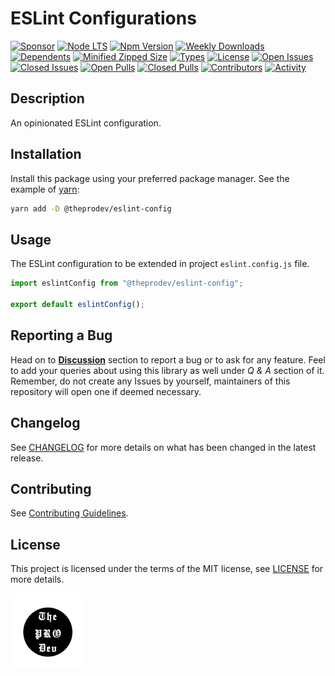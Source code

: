 <!-- markdownlint-configure-file { "MD033": false } -->

# ESLint Configurations

[![Sponsor](https://img.shields.io/badge/sponsor-30363D?style=for-the-badge&logo=GitHub-Sponsors&logoColor=#white)](https://github.com/sponsors/0xTheProDev)
[![Node LTS](https://img.shields.io/node/v-lts/@theprodev/eslint-config?style=for-the-badge)](https://nodejs.org)
[![Npm Version](https://img.shields.io/npm/v/@theprodev/eslint-config?style=for-the-badge)](https://www.npmjs.com/package/@theprodev/eslint-config)
[![Weekly Downloads](https://img.shields.io/npm/dw/@theprodev/eslint-config?style=for-the-badge)](https://www.npmjs.com/package/@theprodev/eslint-config)
[![Dependents](https://img.shields.io/librariesio/dependents/npm/@theprodev/eslint-config?style=for-the-badge)](https://www.npmjs.com/package/@theprodev/eslint-config)
[![Minified Zipped Size](https://img.shields.io/bundlephobia/minzip/@theprodev/eslint-config?style=for-the-badge)](https://www.npmjs.com/package/@theprodev/eslint-config)
[![Types](https://img.shields.io/npm/types/@theprodev/eslint-config?style=for-the-badge)](https://www.npmjs.com/package/@theprodev/eslint-config)
[![License](https://img.shields.io/github/license/0xTheProDev/js-configs?style=for-the-badge&label=licens)](https://github.com/0xTheProDev/js-configs/blob/main/LICENSE)
[![Open Issues](https://img.shields.io/github/issues-raw/0xTheProDev/js-configs?style=for-the-badge)](https://github.com/0xTheProDev/js-configs/issues)
[![Closed Issues](https://img.shields.io/github/issues-closed-raw/0xTheProDev/js-configs?style=for-the-badge)](https://github.com/0xTheProDev/js-configs/issues?q=is%3Aissue+is%3Aclosed)
[![Open Pulls](https://img.shields.io/github/issues-pr-raw/0xTheProDev/js-configs?style=for-the-badge)](https://github.com/0xTheProDev/js-configs/pulls)
[![Closed Pulls](https://img.shields.io/github/issues-pr-closed-raw/0xTheProDev/js-configs?style=for-the-badge)](https://github.com/0xTheProDev/js-configs/pulls?q=is%3Apr+is%3Aclosed)
[![Contributors](https://img.shields.io/github/contributors/0xTheProDev/js-configs?style=for-the-badge)](https://github.com/0xTheProDev/js-configs/graphs/contributors)
[![Activity](https://img.shields.io/github/last-commit/0xTheProDev/js-configs?style=for-the-badge&label=most%20recent%20activity)](https://github.com/0xTheProDev/js-configs/pulse)

## Description

An opinionated ESLint configuration.

## Installation

Install this package using your preferred package manager. See the example of [yarn](https://yarnpkg.com):

```sh
yarn add -D @theprodev/eslint-config
```

## Usage

The ESLint configuration to be extended in project `eslint.config.js` file.

```js
import eslintConfig from "@theprodev/eslint-config";

export default eslintConfig();
```

## Reporting a Bug

Head on to [**Discussion**](https://github.com/0xTheProDev/js-configs/discussions) section to report a bug or to ask for any feature. Feel to add your queries about using this library as well under _Q & A_ section of it. Remember, do not create any Issues by yourself, maintainers of this repository will open one if deemed necessary.

## Changelog

See [CHANGELOG](https://github.com/0xTheProDev/js-configs/blob/main/packages/eslint-config/CHANGELOG.md) for more details on what has been changed in the latest release.

## Contributing

See [Contributing Guidelines](https://github.com/0xTheProDev/js-configs/blob/main/.github/CONTRIBUTING.md).

## License

This project is licensed under the terms of the MIT license, see [LICENSE](https://github.com/0xTheProDev/js-configs/blob/main/LICENSE) for more details.

<a href="https://github.com/0xTheProDev">
  <img src=".github/assets/the-pro-dev-original.png" alt="The Pro Dev" height="120" width="120"/>
</a>
